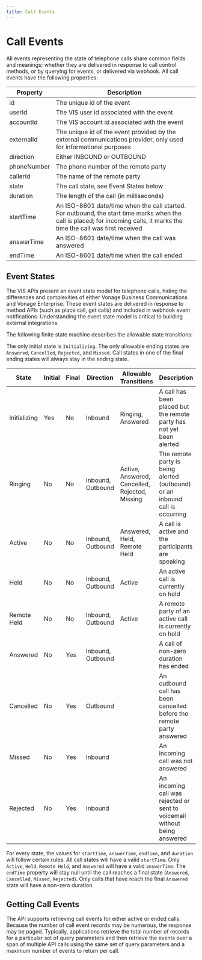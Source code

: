 ```yaml
---
title: Call Events
---
```

# Call Events

All events representing the state of telephone calls share common fields and meanings; whether they are delivered in response to call control methods, or by querying for events, or delivered via webhook. All call events have the following properties:

| Property | Description |
| -------- | ------------|
| id          | The unique id of the event |
| userId      | The VIS user id associated with the event |
| accountId   | The VIS account id associated with the event |
| externalId  | The unique id of the event provided by the external communications provider, only used for informational purposes |
| direction   | Either INBOUND or OUTBOUND |
| phoneNumber | The phone number of the remote party |
| callerId    | The name of the remote party |
| state       | The call state, see Event States below |
| duration    | The length of the call (in milliseconds) |
| startTime   | An ISO-8601 date/time when the call started. For outbound, the start time marks when the call is placed; for incoming calls, it marks the time the call was first received |
| answerTime  | An ISO-8601 date/time when the call was answered |
| endTime     | An ISO-8601 date/time when the call ended |

## Event States

The VIS APIs present an event state model for telephone calls, hiding the differences and complexities of either Vonage Business Communications and Vonage Enterprise. These event states are delivered in response to method APIs (such as place call, get calls) and included in webhook event notifications. Understanding the event state model is critical to building external integrations.

The following finite state machine describes the allowable state transitions:

The only initial state is `Initializing`. The only allowable ending states are `Answered`, `Cancelled`, `Rejected`, and `Missed`. Call states in one of the final ending states will always stay in the ending state.

| State | Initial | Final | Direction | Allowable Transitions | Description |
| ----- | ------- | ------| --------- | --------------------- | ----------- |
| Initializing | Yes | No  | Inbound           | Ringing, Answered                              | A call has been placed but the remote party has not yet been alerted | 
| Ringing      | No  | No  | Inbound, Outbound | Active, Answered, Cancelled, Rejected, Missing | The remote party is being alerted (outbound) or an inbound call is occurring |
| Active       | No  | No  | Inbound, Outbound | Answered, Held, Remote Held                    | A call is active and the participants are speaking |
| Held         | No  | No  | Inbound, Outbound | Active                                         | An active call is currently on hold |
| Remote Held  | No  | No  | Inbound, Outbound | Active                                         | A remote party of an active call is currently on hold |
| Answered     | No  | Yes | Inbound, Outbound |                                                | A call of non-zero duration has ended | 
| Cancelled    | No  | Yes | Outbound          |                                                | An outbound call has been cancelled before the remote party answered | 
| Missed       | No  | Yes | Inbound           |                                                | An incoming call was not answered |
| Rejected     | No  | Yes | Inbound           |                                                | An incoming call was rejected or sent to voicemail without being answered |

For every state, the values for `startTime`, `answerTime`, `endTime`, and `duration` will follow certain rules. All call states will have a valid `startTime`. Only `Active`, `Held`, `Remote Held`, and `Answered` will have a valid `answerTime`. The `endTime` property will stay null until the call reaches a final state (`Answered`, `Cancelled`, `Missed`, `Rejected`). Only calls that have reach the final `Answered` state will have a non-zero duration.

## Getting Call Events

The API supports retrieving call events for either active or ended calls. Because the number of call event records may be numerous, the response may be paged. Typically, applications retrieve the total number of records for a particular set of query parameters and then retrieve the events over a span of multiple API calls using the same set of query parameters and a maximum number of events to return per call.